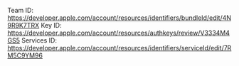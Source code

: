 
Team ID: https://developer.apple.com/account/resources/identifiers/bundleId/edit/4N9R9K7TRX
Key ID: https://developer.apple.com/account/resources/authkeys/review/V3334M4GS5
Services ID: https://developer.apple.com/account/resources/identifiers/serviceId/edit/7RM5C9YM96
